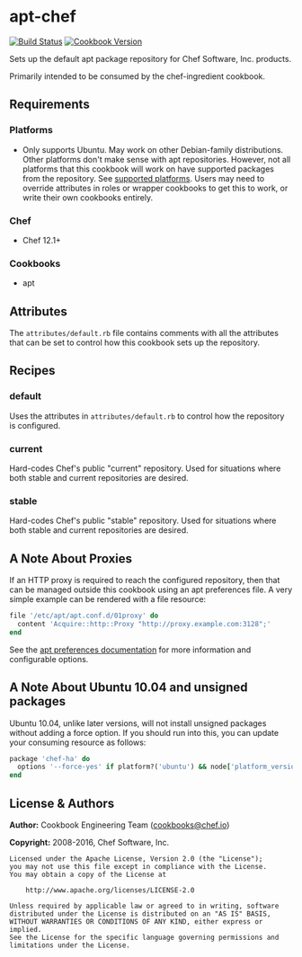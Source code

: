 # apt-chef

[![Build Status](https://travis-ci.org/chef-cookbooks/apt-chef.svg?branch=master)](https://travis-ci.org/chef-cookbooks/apt-chef) [![Cookbook Version](https://img.shields.io/cookbook/v/apt-chef.svg)](https://supermarket.chef.io/cookbooks/apt-chef)

Sets up the default apt package repository for Chef Software, Inc. products.

Primarily intended to be consumed by the chef-ingredient cookbook.

## Requirements

### Platforms

- Only supports Ubuntu. May work on other Debian-family distributions. Other platforms don't make sense with apt repositories.  However, not all platforms that this cookbook will work on have supported packages from the repository. See [supported platforms](https://docs.chef.io/supported_platforms.html). Users may need to override attributes in roles or wrapper cookbooks to get this to work, or write their own cookbooks entirely.

### Chef

- Chef 12.1+

### Cookbooks

- apt

## Attributes

The `attributes/default.rb` file contains comments with all the attributes that can be set to control how this cookbook sets up the repository.

## Recipes

### default

Uses the attributes in `attributes/default.rb` to control how the repository is configured.

### current

Hard-codes Chef's public "current" repository. Used for situations where both stable and current repositories are desired.

### stable

Hard-codes Chef's public "stable" repository. Used for situations where both stable and current repositories are desired.

## A Note About Proxies

If an HTTP proxy is required to reach the configured repository, then that can be managed outside this cookbook using an apt preferences file. A very simple example can be rendered with a file resource:

```ruby
file '/etc/apt/apt.conf.d/01proxy' do
  content 'Acquire::http::Proxy "http://proxy.example.com:3128";'
end
```

See the [apt preferences documentation](https://wiki.debian.org/AptConf) for more information and configurable options.

## A Note About Ubuntu 10.04 and unsigned packages

Ubuntu 10.04, unlike later versions, will not install unsigned packages without adding a force option. If you should run into this, you can update your consuming resource as follows:

```ruby
package 'chef-ha' do
  options '--force-yes' if platform?('ubuntu') && node['platform_version'] == '10.04'
end
```

## License & Authors

**Author:** Cookbook Engineering Team ([cookbooks@chef.io](mailto:cookbooks@chef.io))

**Copyright:** 2008-2016, Chef Software, Inc.

```
Licensed under the Apache License, Version 2.0 (the "License");
you may not use this file except in compliance with the License.
You may obtain a copy of the License at

    http://www.apache.org/licenses/LICENSE-2.0

Unless required by applicable law or agreed to in writing, software
distributed under the License is distributed on an "AS IS" BASIS,
WITHOUT WARRANTIES OR CONDITIONS OF ANY KIND, either express or implied.
See the License for the specific language governing permissions and
limitations under the License.
```
